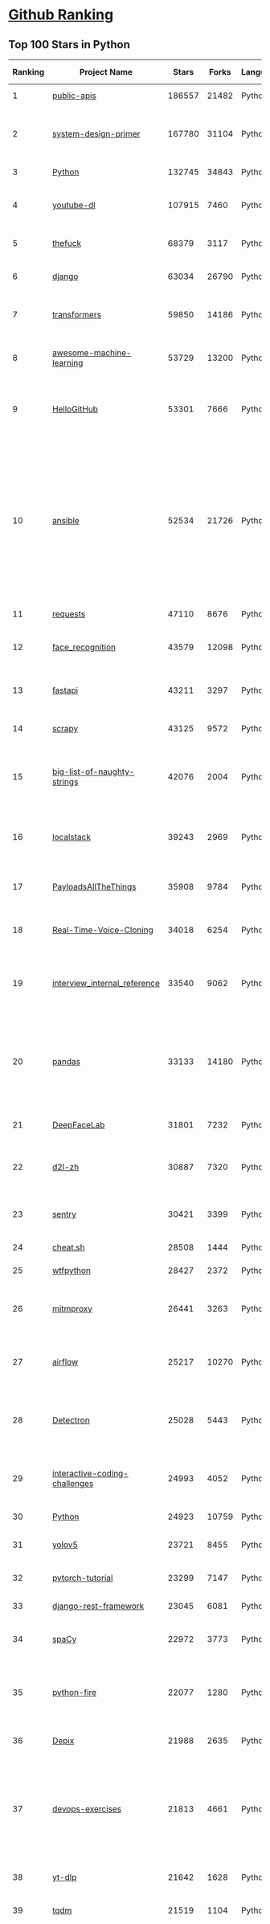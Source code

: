 [Github Ranking](../README.md)
==========

## Top 100 Stars in Python

| Ranking | Project Name | Stars | Forks | Language | Open Issues | Description | Last Commit |
| ------- | ------------ | ----- | ----- | -------- | ----------- | ----------- | ----------- |
| 1 | [public-apis](https://github.com/public-apis/public-apis) | 186557 | 21482 | Python | 1 | A collective list of free APIs | 2022-03-23T21:13:18Z |
| 2 | [system-design-primer](https://github.com/donnemartin/system-design-primer) | 167780 | 31104 | Python | 149 | Learn how to design large-scale systems. Prep for the system design interview.  Includes Anki flashcards. | 2022-03-24T00:26:56Z |
| 3 | [Python](https://github.com/TheAlgorithms/Python) | 132745 | 34843 | Python | 27 | All Algorithms implemented in Python | 2022-03-23T15:54:51Z |
| 4 | [youtube-dl](https://github.com/ytdl-org/youtube-dl) | 107915 | 7460 | Python | 4017 | Command-line program to download videos from YouTube.com and other video sites | 2022-03-22T23:38:00Z |
| 5 | [thefuck](https://github.com/nvbn/thefuck) | 68379 | 3117 | Python | 196 | Magnificent app which corrects your previous console command. | 2022-03-17T22:42:14Z |
| 6 | [django](https://github.com/django/django) | 63034 | 26790 | Python | 0 | The Web framework for perfectionists with deadlines. | 2022-03-23T20:51:12Z |
| 7 | [transformers](https://github.com/huggingface/transformers) | 59850 | 14186 | Python | 350 | 🤗 Transformers: State-of-the-art Machine Learning for Pytorch, TensorFlow, and JAX. | 2022-03-24T01:01:42Z |
| 8 | [awesome-machine-learning](https://github.com/josephmisiti/awesome-machine-learning) | 53729 | 13200 | Python | 0 | A curated list of awesome Machine Learning frameworks, libraries and software. | 2022-03-18T13:41:00Z |
| 9 | [HelloGitHub](https://github.com/521xueweihan/HelloGitHub) | 53301 | 7666 | Python | 10 | :octocat: 分享 GitHub 上有趣、入门级的开源项目。Share interesting, entry-level open source projects on GitHub. | 2022-03-21T20:49:00Z |
| 10 | [ansible](https://github.com/ansible/ansible) | 52534 | 21726 | Python | 993 | Ansible is a radically simple IT automation platform that makes your applications and systems easier to deploy and maintain. Automate everything from code deployment to network configuration to cloud management, in a language that approaches plain English, using SSH, with no agents to install on remote systems. https://docs.ansible.com. | 2022-03-24T02:13:39Z |
| 11 | [requests](https://github.com/psf/requests) | 47110 | 8676 | Python | 169 | A simple, yet elegant, HTTP library. | 2022-03-23T22:07:00Z |
| 12 | [face_recognition](https://github.com/ageitgey/face_recognition) | 43579 | 12098 | Python | 649 | The world's simplest facial recognition api for Python and the command line | 2021-12-04T17:06:24Z |
| 13 | [fastapi](https://github.com/tiangolo/fastapi) | 43211 | 3297 | Python | 972 | FastAPI framework, high performance, easy to learn, fast to code, ready for production | 2022-03-23T20:21:04Z |
| 14 | [scrapy](https://github.com/scrapy/scrapy) | 43125 | 9572 | Python | 500 | Scrapy, a fast high-level web crawling & scraping framework for Python. | 2022-03-23T16:39:18Z |
| 15 | [big-list-of-naughty-strings](https://github.com/minimaxir/big-list-of-naughty-strings) | 42076 | 2004 | Python | 54 | The Big List of Naughty Strings is a list of strings which have a high probability of causing issues when used as user-input data. | 2022-01-28T15:01:25Z |
| 16 | [localstack](https://github.com/localstack/localstack) | 39243 | 2969 | Python | 366 | 💻  A fully functional local AWS cloud stack. Develop and test your cloud & Serverless apps offline! | 2022-03-23T22:57:37Z |
| 17 | [PayloadsAllTheThings](https://github.com/swisskyrepo/PayloadsAllTheThings) | 35908 | 9784 | Python | 0 | A list of useful payloads and bypass for Web Application Security and Pentest/CTF | 2022-03-15T10:16:30Z |
| 18 | [Real-Time-Voice-Cloning](https://github.com/CorentinJ/Real-Time-Voice-Cloning) | 34018 | 6254 | Python | 39 | Clone a voice in 5 seconds to generate arbitrary speech in real-time | 2022-03-13T12:50:45Z |
| 19 | [interview_internal_reference](https://github.com/0voice/interview_internal_reference) | 33540 | 9062 | Python | 27 | 2021年最新总结，阿里，腾讯，百度，美团，头条等技术面试题目，以及答案，专家出题人分析汇总。 | 2021-08-25T13:19:16Z |
| 20 | [pandas](https://github.com/pandas-dev/pandas) | 33133 | 14180 | Python | 3315 | Flexible and powerful data analysis / manipulation library for Python, providing labeled data structures similar to R data.frame objects, statistical functions, and much more | 2022-03-24T02:37:43Z |
| 21 | [DeepFaceLab](https://github.com/iperov/DeepFaceLab) | 31801 | 7232 | Python | 404 | DeepFaceLab is the leading software for creating deepfakes. | 2022-03-03T17:35:27Z |
| 22 | [d2l-zh](https://github.com/d2l-ai/d2l-zh) | 30887 | 7320 | Python | 0 | 《动手学深度学习》：面向中文读者、能运行、可讨论。中英文版被55个国家的300所大学用于教学。 | 2022-03-24T01:12:50Z |
| 23 | [sentry](https://github.com/getsentry/sentry) | 30421 | 3399 | Python | 331 | Sentry is cross-platform application monitoring, with a focus on error reporting. | 2022-03-24T01:30:13Z |
| 24 | [cheat.sh](https://github.com/chubin/cheat.sh) | 28508 | 1444 | Python | 91 | the only cheat sheet you need | 2022-03-13T12:27:58Z |
| 25 | [wtfpython](https://github.com/satwikkansal/wtfpython) | 28427 | 2372 | Python | 45 | What the f*ck Python? 😱 | 2022-01-17T18:30:02Z |
| 26 | [mitmproxy](https://github.com/mitmproxy/mitmproxy) | 26441 | 3263 | Python | 227 | An interactive TLS-capable intercepting HTTP proxy for penetration testers and software developers. | 2022-03-23T13:04:38Z |
| 27 | [airflow](https://github.com/apache/airflow) | 25217 | 10270 | Python | 806 | Apache Airflow - A platform to programmatically author, schedule, and monitor workflows | 2022-03-24T01:43:50Z |
| 28 | [Detectron](https://github.com/facebookresearch/Detectron) | 25028 | 5443 | Python | 301 | FAIR's research platform for object detection research, implementing popular algorithms like Mask R-CNN and RetinaNet. | 2021-08-30T20:51:37Z |
| 29 | [interactive-coding-challenges](https://github.com/donnemartin/interactive-coding-challenges) | 24993 | 4052 | Python | 33 | 120+ interactive Python coding interview challenges (algorithms and data structures).  Includes Anki flashcards. | 2021-04-11T09:48:23Z |
| 30 | [Python](https://github.com/geekcomputers/Python) | 24923 | 10759 | Python | 153 | My Python Examples | 2022-03-13T20:07:14Z |
| 31 | [yolov5](https://github.com/ultralytics/yolov5) | 23721 | 8455 | Python | 228 | YOLOv5 🚀 in PyTorch > ONNX > CoreML > TFLite | 2022-03-23T23:37:04Z |
| 32 | [pytorch-tutorial](https://github.com/yunjey/pytorch-tutorial) | 23299 | 7147 | Python | 62 | PyTorch Tutorial for Deep Learning Researchers | 2021-10-16T07:35:35Z |
| 33 | [django-rest-framework](https://github.com/encode/django-rest-framework) | 23045 | 6081 | Python | 117 | Web APIs for Django. 🎸 | 2022-03-23T14:10:00Z |
| 34 | [spaCy](https://github.com/explosion/spaCy) | 22972 | 3773 | Python | 84 | 💫 Industrial-strength Natural Language Processing (NLP) in Python | 2022-03-23T10:10:56Z |
| 35 | [python-fire](https://github.com/google/python-fire) | 22077 | 1280 | Python | 104 | Python Fire is a library for automatically generating command line interfaces (CLIs) from absolutely any Python object. | 2022-02-03T14:02:06Z |
| 36 | [Depix](https://github.com/beurtschipper/Depix) | 21988 | 2635 | Python | 0 | Recovers passwords from pixelized screenshots | 2022-02-17T23:06:34Z |
| 37 | [devops-exercises](https://github.com/bregman-arie/devops-exercises) | 21813 | 4661 | Python | 13 | Linux, Jenkins, AWS, SRE, Prometheus, Docker, Python, Ansible, Git, Kubernetes, Terraform, OpenStack, SQL, NoSQL, Azure, GCP, DNS, Elastic, Network, Virtualization. DevOps Interview Questions | 2022-03-15T06:55:26Z |
| 38 | [yt-dlp](https://github.com/yt-dlp/yt-dlp) | 21642 | 1628 | Python | 455 | A youtube-dl fork with additional features and fixes | 2022-03-24T02:01:40Z |
| 39 | [tqdm](https://github.com/tqdm/tqdm) | 21519 | 1104 | Python | 276 | A Fast, Extensible Progress Bar for Python and CLI | 2022-03-24T00:09:16Z |
| 40 | [ML-From-Scratch](https://github.com/eriklindernoren/ML-From-Scratch) | 20911 | 4115 | Python | 28 | Machine Learning From Scratch. Bare bones NumPy implementations of machine learning models and algorithms with a focus on accessibility. Aims to cover everything from linear regression to deep learning. | 2021-06-28T14:08:14Z |
| 41 | [redash](https://github.com/getredash/redash) | 20727 | 3640 | Python | 472 | Make Your Company Data Driven. Connect to any data source, easily visualize, dashboard and share your data. | 2022-03-21T23:32:04Z |
| 42 | [algo](https://github.com/wangzheng0822/algo) | 20590 | 6631 | Python | 97 | 数据结构和算法必知必会的50个代码实现 | 2022-03-15T07:09:59Z |
| 43 | [algorithms](https://github.com/keon/algorithms) | 20535 | 4235 | Python | 59 | Minimal examples of data structures and algorithms in Python | 2022-03-20T11:10:40Z |
| 44 | [CheatSheetSeries](https://github.com/OWASP/CheatSheetSeries) | 20215 | 2871 | Python | 31 | The OWASP Cheat Sheet Series was created to provide a concise collection of high value information on specific application security topics. | 2022-03-21T23:05:57Z |
| 45 | [glances](https://github.com/nicolargo/glances) | 20142 | 1288 | Python | 223 | Glances an Eye on your system. A top/htop alternative for GNU/Linux, BSD, Mac OS and Windows operating systems. | 2022-03-20T08:26:12Z |
| 46 | [numpy](https://github.com/numpy/numpy) | 19952 | 6708 | Python | 2030 | The fundamental package for scientific computing with Python. | 2022-03-24T00:30:17Z |
| 47 | [NLP-progress](https://github.com/sebastianruder/NLP-progress) | 19878 | 3401 | Python | 30 | Repository to track the progress in Natural Language Processing (NLP), including the datasets and the current state-of-the-art for the most common NLP tasks. | 2022-03-22T15:01:54Z |
| 48 | [cascadia-code](https://github.com/microsoft/cascadia-code) | 19437 | 659 | Python | 71 | This is a fun, new monospaced font that includes programming ligatures and is designed to enhance the modern look and feel of the Windows Terminal. | 2021-12-13T22:39:07Z |
| 49 | [macOS-Security-and-Privacy-Guide](https://github.com/drduh/macOS-Security-and-Privacy-Guide) | 18964 | 1366 | Python | 16 | Guide to securing and improving privacy on macOS | 2022-03-16T22:31:43Z |
| 50 | [celery](https://github.com/celery/celery) | 18862 | 4234 | Python | 474 | Distributed Task Queue (development branch) | 2022-03-23T21:43:24Z |
| 51 | [locust](https://github.com/locustio/locust) | 18476 | 2409 | Python | 18 | Scalable user load testing tool written in Python | 2022-03-23T17:17:05Z |
| 52 | [jumpserver](https://github.com/jumpserver/jumpserver) | 18141 | 4566 | Python | 157 | JumpServer 是全球首款开源的堡垒机，是符合 4A 的专业运维安全审计系统。 | 2022-03-23T10:01:55Z |
| 53 | [examples](https://github.com/pytorch/examples) | 18046 | 8469 | Python | 135 | A set of examples around pytorch in Vision, Text, Reinforcement Learning, etc. | 2022-03-22T22:26:00Z |
| 54 | [vnpy](https://github.com/vnpy/vnpy) | 17966 | 7151 | Python | 12 | 基于Python的开源量化交易平台开发框架 | 2022-03-23T06:48:16Z |
| 55 | [pytorch-lightning](https://github.com/PyTorchLightning/pytorch-lightning) | 17745 | 2243 | Python | 415 | The lightweight PyTorch wrapper for high-performance AI research. Scale your models, not the boilerplate. | 2022-03-24T02:36:51Z |
| 56 | [magenta](https://github.com/magenta/magenta) | 17493 | 3611 | Python | 301 | Magenta: Music and Art Generation with Machine Intelligence | 2022-03-22T21:14:04Z |
| 57 | [wttr.in](https://github.com/chubin/wttr.in) | 17198 | 843 | Python | 177 | :partly_sunny: The right way to check the weather | 2022-03-17T19:50:12Z |
| 58 | [pytorch-image-models](https://github.com/rwightman/pytorch-image-models) | 17196 | 2853 | Python | 40 | PyTorch image models, scripts, pretrained weights -- ResNet, ResNeXT, EfficientNet, EfficientNetV2, NFNet, Vision Transformer, MixNet, MobileNet-V3/V2, RegNet, DPN, CSPNet, and more | 2022-03-23T23:17:00Z |
| 59 | [pytorch-CycleGAN-and-pix2pix](https://github.com/junyanz/pytorch-CycleGAN-and-pix2pix) | 17127 | 5166 | Python | 377 | Image-to-Image Translation in PyTorch | 2022-02-23T04:23:03Z |
| 60 | [freqtrade](https://github.com/freqtrade/freqtrade) | 16784 | 3554 | Python | 42 | Free, open source crypto trading bot | 2022-03-23T19:00:57Z |

